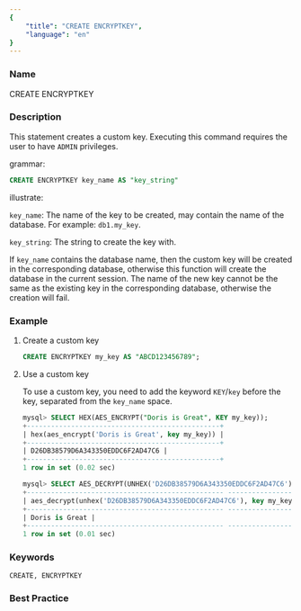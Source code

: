 ```yaml
---
{
    "title": "CREATE ENCRYPTKEY",
    "language": "en"
}
---
```


<!--
Licensed to the Apache Software Foundation (ASF) under one
or more contributor license agreements.  See the NOTICE file
distributed with this work for additional information
regarding copyright ownership.  The ASF licenses this file
to you under the Apache License, Version 2.0 (the
"License"); you may not use this file except in compliance
with the License.  You may obtain a copy of the License at

  http://www.apache.org/licenses/LICENSE-2.0

Unless required by applicable law or agreed to in writing,
software distributed under the License is distributed on an
"AS IS" BASIS, WITHOUT WARRANTIES OR CONDITIONS OF ANY
KIND, either express or implied.  See the License for the
specific language governing permissions and limitations
under the License.
-->



### Name

CREATE ENCRYPTKEY

### Description

This statement creates a custom key. Executing this command requires the user to have `ADMIN` privileges.

grammar:

```sql
CREATE ENCRYPTKEY key_name AS "key_string"
```

illustrate:

`key_name`: The name of the key to be created, may contain the name of the database. For example: `db1.my_key`.

`key_string`: The string to create the key with.

If `key_name` contains the database name, then the custom key will be created in the corresponding database, otherwise this function will create the database in the current session. The name of the new key cannot be the same as the existing key in the corresponding database, otherwise the creation will fail.

### Example

1. Create a custom key

   ```sql
   CREATE ENCRYPTKEY my_key AS "ABCD123456789";
   ```

2. Use a custom key

   To use a custom key, you need to add the keyword `KEY`/`key` before the key, separated from the `key_name` space.

   ```sql
   mysql> SELECT HEX(AES_ENCRYPT("Doris is Great", KEY my_key));
   +------------------------------------------------+
   | hex(aes_encrypt('Doris is Great', key my_key)) |
   +------------------------------------------------+
   | D26DB38579D6A343350EDDC6F2AD47C6 |
   +------------------------------------------------+
   1 row in set (0.02 sec)
   
   mysql> SELECT AES_DECRYPT(UNHEX('D26DB38579D6A343350EDDC6F2AD47C6'), KEY my_key);
   +------------------------------------------------- -------------------+
   | aes_decrypt(unhex('D26DB38579D6A343350EDDC6F2AD47C6'), key my_key) |
   +------------------------------------------------- -------------------+
   | Doris is Great |
   +------------------------------------------------- -------------------+
   1 row in set (0.01 sec)
   ```

### Keywords

    CREATE, ENCRYPTKEY

### Best Practice
